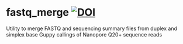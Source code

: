 # fastq_merge [![DOI](https://zenodo.org/badge/456174095.svg)](https://zenodo.org/badge/latestdoi/456174095)
Utility to merge FASTQ and sequencing summary files from duplex and simplex base Guppy callings of Nanopore Q20+ sequence reads  
